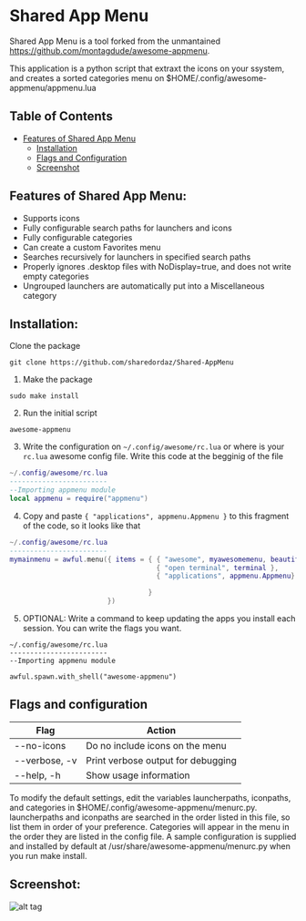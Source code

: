 # Shared App Menu

Shared App Menu is a tool forked from the unmantained  https://github.com/montagdude/awesome-appmenu. 

This application is a python script that extraxt the icons on your ssystem, and creates a sorted categories menu on $HOME/.config/awesome-appmenu/appmenu.lua


## Table of Contents
- [Features of Shared App Menu](#features-of-shared-app-menu)
  - [Installation](#installation)
  - [Flags and Configuration](#flags-and-configuration)
  - [Screenshot](#screenshot)

## Features of Shared App Menu:
* Supports icons
* Fully configurable search paths for launchers and icons
* Fully configurable categories
* Can create a custom Favorites menu
* Searches recursively for launchers in specified search paths
* Properly ignores .desktop files with NoDisplay=true, and does not write empty categories
* Ungrouped launchers are automatically put into a Miscellaneous category


## Installation:

Clone the package

```
git clone https://github.com/sharedordaz/Shared-AppMenu
```

1. Make the package

```
sudo make install
```

2. Run the initial script

```
awesome-appmenu
```

3. Write the configuration on `~/.config/awesome/rc.lua` or where is your `rc.lua` awesome config file. Write this code at the begginig of the file


```lua
~/.config/awesome/rc.lua
------------------------
--Importing appmenu module
local appmenu = require("appmenu")

```

4. Copy and paste `{ "applications", appmenu.Appmenu }` to this fragment of the code, so it looks like that
```lua
~/.config/awesome/rc.lua
------------------------
mymainmenu = awful.menu({ items = { { "awesome", myawesomemenu, beautiful.awesome_icon },
                                    { "open terminal", terminal },
                                    { "applications", appmenu.Appmenu}

                                  }
                        })

```
5. OPTIONAL: Write a command to keep updating the apps you install each session. You can write the flags you want.

```
~/.config/awesome/rc.lua
------------------------
--Importing appmenu module

awful.spawn.with_shell("awesome-appmenu")

``` 


## Flags and configuration

|    Flag       |              Action               |
|---------------|-----------------------------------|
| --no-icons    | Do no include icons on the menu   |
| --verbose, -v | Print verbose output for debugging|
| --help, -h    | Show usage information            |



To modify the default settings, edit the variables launcherpaths, iconpaths, and categories in $HOME/.config/awesome-appmenu/menurc.py. launcherpaths and iconpaths are searched in the order listed in this file, so list them in order of your preference. Categories will appear in the menu in the order they are listed in the config file. A sample configuration is supplied and installed by default at /usr/share/awesome-appmenu/menurc.py when you run make install.


## Screenshot:

![alt tag](https://raw.githubusercontent.com/montagdude/awesome-appmenu/master/awesome-appmenu.png)
